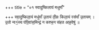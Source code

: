 +++
title = "०१ स्वादुष्किलायं मधुमाँ"

+++
स्वा॒दुष्किला॒यं मधु॑माँ उ॒तायं ती॒व्रः किला॒यं रस॑वाँ उ॒तायम् ।  
उ॒तो न्व१॒॑स्य प॑पि॒वांस॒मिन्द्रं॒ न कश्च॒न स॑हत आह॒वेषु॑ ॥